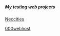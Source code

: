 <body>
<h5> My testing web projects </h5>
  <a href=”cristiancuesta.neocities.org” target=”_blank”> Neocities</a>
  
  <a href=”lapineditacristian.000webhostapp.com”>000webhost</a>
</body>
